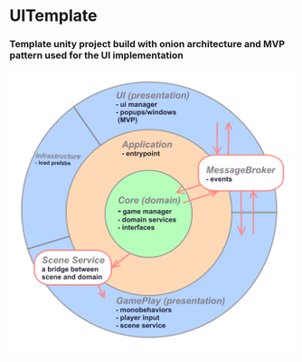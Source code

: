
# UITemplate
### Template unity project build with onion architecture and MVP pattern used for the UI implementation
![Onion architecture](/Assets/_Project/Images/readme/onion.png)